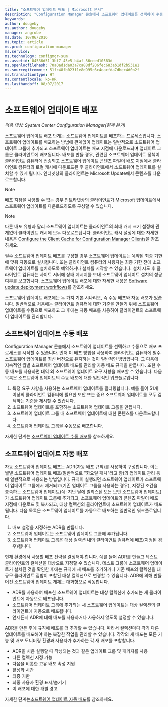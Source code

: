 ```yaml
---
title: "소프트웨어 업데이트 배포 | Microsoft 문서"
description: "Configuration Manager 콘솔에서 소프트웨어 업데이트를 선택하여 수동으로 배포 프로세스를 시작하거나 자동으로 업데이트를 배포합니다."
keywords: 
author: dougeby
ms.author: dougeby
manager: angrobe
ms.date: 10/06/2016
ms.topic: article
ms.prod: configuration-manager
ms.service: 
ms.technology: configmgr-sum
ms.assetid: 04536d51-3bf7-45e5-b4af-36ceed10583d
ms.openlocfilehash: 70a0ad1da03a7ca88df206fec683ab1df2b531e1
ms.sourcegitcommit: 51fc48fb023f1e8d995c6c4eacfda7dbec4d0b2f
ms.translationtype: HT
ms.contentlocale: ko-KR
ms.lasthandoff: 08/07/2017
---
```

#  <a name="BKMK_SUMDeploy"></a> 소프트웨어 업데이트 배포  

*적용 대상: System Center Configuration Manager(현재 분기)*

소프트웨어 업데이트 배포 단계는 소프트웨어 업데이트를 배포하는 프로세스입니다. 소프트웨어 업데이트를 배포하는 방법에 관계없이 업데이트는 일반적으로 소프트웨어 업데이트 그룹에 추가되고 소프트웨어 업데이트는 배포 지점에 다운로드되며 업데이트 그룹은 클라이언트에 배포됩니다. 배포를 만들 경우, 관련된 소프트웨어 업데이트 정책이 클라이언트 컴퓨터에 전송되고 소프트웨어 업데이트 콘텐츠 파일이 배포 지점에서 클라이언트 컴퓨터의 로컬 캐시에 다운로드된 후 클라이언트에서 소프트웨어 업데이트를 설치할 수 있게 됩니다. 인터넷상의 클라이언트는 Microsoft Update에서 콘텐츠를 다운로드합니다.  

> [!NOTE]  
>  배포 지점을 사용할 수 없는 경우 인트라넷상의 클라이언트가 Microsoft 업데이트에서 소프트웨어 업데이트를 다운로드하도록 구성할 수 있습니다.  

> [!NOTE]  
>  다른 배포 유형과 달리 소프트웨어 업데이트는 클라이언트의 최대 캐시 크기 설정에 관계없이 클라이언트 캐시에 모두 다운로드됩니다. 클라이언트 캐시 설정에 대한 자세한 내용은 [Configure the Client Cache for Configuration Manager Clients](../../core/clients/manage/manage-clients.md#BKMK_ClientCache)을 참조하세요.  

필수 소프트웨어 업데이트 배포를 구성할 경우 소프트웨어 업데이트는 예약된 최종 기한에 맞춰 자동으로 설치됩니다. 또는 클라이언트 컴퓨터의 사용자는 최종 기한 전에 소프트웨어 업데이트를 설치하도록 예약하거나 설치를 시작할 수 있습니다. 설치 시도 후 클라이언트 컴퓨터는 사이트 서버에 상태 메시지를 보내 소프트웨어 업데이트 설치의 성공 여부를 보고합니다. 소프트웨어 업데이트 배포에 대한 자세한 내용은 [Software update deployment workflows](../understand/software-updates-introduction.md#BKMK_DeploymentWorkflows)를 참조하세요.  

소프트웨어 업데이트 배포에는 두 가지 기본 시나리오, 즉 수동 배포와 자동 배포가 있습니다. 일반적으로 처음에는 클라이언트 컴퓨터에 대한 기준을 만들기 위해 소프트웨어 업데이트를 수동으로 배포하고 그 후에는 자동 배포를 사용하여 클라이언트의 소프트웨어 업데이트를 관리합니다.  

## <a name="BKMK_ManualDeployment"></a> 소프트웨어 업데이트 수동 배포
Configuration Manager 콘솔에서 소프트웨어 업데이트를 선택하고 수동으로 배포 프로세스를 시작할 수 있습니다. 먼저 이 배포 방법을 사용하여 클라이언트 컴퓨터에 필수 소프트웨어 업데이트를 최신 버전으로 유지하는 것이 일반적인 방법입니다. 그 다음에 지속적인 월별 소프트웨어 업데이트 배포를 관리할 자동 배포 규칙을 만듭니다. 또한 수동 배포를 사용하면 대역 외 소프트웨어 업데이트 요구 사항을 배포할 수 있습니다. 다음 목록은 소프트웨어 업데이트의 수동 배포에 대한 일반적인 워크플로입니다.  

1. 특정 요구 사항을 사용하는 소프트웨어 업데이트를 필터링합니다. 예를 들어 51개 이상의 클라이언트 컴퓨터에 필요한 보안 또는 중요 소프트웨어 업데이트를 모두 검색하는 기준을 제시할 수 있습니다.  
2. 소프트웨어 업데이트를 포함하는 소프트웨어 업데이트 그룹을 만듭니다.  
3. 소프트웨어 업데이트 그룹 내 소프트웨어 업데이트에 대한 콘텐츠를 다운로드합니다.  
4. 소프트웨어 업데이트 그룹을 수동으로 배포합니다.

자세한 단계는 [소프트웨어 업데이트 수동 배포](manually-deploy-software-updates.md)를 참조하세요.

## <a name="automatically-deploy-software-updates"></a>소프트웨어 업데이트 자동 배포
자동 소프트웨어 업데이트 배포는 ADR(자동 배포 규칙)를 사용하여 구성합니다. 이는 월별 소프트웨어 업데이트 배포(일반적으로 "화요일 패치"라고 함)의 업데이트 관리 등에 일반적으로 사용되는 방법입니다. 규칙이 실행되면 소프트웨어 업데이트가 소프트웨어 업데이트 그룹에서 제거되고(기존 업데이트 그룹을 사용하는 경우), 지정된 조건을 충족하는 소프트웨어 업데이트(예: 지난 달에 릴리스된 모든 보안 소프트웨어 업데이트)가 소프트웨어 업데이트 그룹에 추가되고, 소프트웨어 업데이트의 콘텐츠 파일이 배포 지점에 다운로드 및 복사되고, 대상 컬렉션의 클라이언트에 소프트웨어 업데이트가 배포됩니다. 다음 목록은 소프트웨어 업데이트를 자동으로 배포하는 일반적인 워크플로입니다.  

1.  배포 설정을 지정하는 ADR을 만듭니다.
2.  소프트웨어 업데이트는 소프트웨어 업데이트 그룹에 추가됩니다.  
3.  소프트웨어 업데이트 그룹은 대상 컬렉션 내의 클라이언트 컴퓨터에 배포(지정된 경우)됩니다.  

현재 환경에서 사용할 배포 전략을 결정해야 합니다. 예를 들어 ADR를 만들고 테스트 클라이언트의 컬렉션을 대상으로 지정할 수 있습니다. 테스트 그룹에 소프트웨어 업데이트가 설치된 것을 확인한 후에는 규칙에 새 배포를 추가하거나 기존 배포의 컬렉션을 대규모 클라이언트 집합이 포함된 대상 컬렉션으로 변경할 수 있습니다. ADR에 의해 만들어진 소프트웨어 업데이트 개체는 대화형으로 작동합니다.  

-   ADR를 사용하여 배포한 소프트웨어 업데이트는 대상 컬렉션에 추가되는 새 클라이언트에 자동으로 배포됩니다.  
-   소프트웨어 업데이트 그룹에 추가되는 새 소프트웨어 업데이트는 대상 컬렉션의 클라이언트에 자동으로 배포됩니다.  
-   언제든지 ADR에 대해 배포를 사용하거나 사용하지 않도록 설정할 수 있습니다.  

ADR을 만든 후에 규칙에 배포를 더 추가할 수 있습니다. 따라서 컬렉션마다 각기 다른 업데이트를 배포해야 하는 복잡한 작업을 관리할 수 있습니다. 각각의 새 배포는 모든 기능 및 배포 모니터링 환경과 사용자가 추가하는 각 새 배포를 포함합니다.  

-   ADR을 처음 실행할 때 작성되는 것과 같은 업데이트 그룹 및 패키지를 사용  
-   다른 컬렉션 지정 가능  
-   다음을 비롯한 고유 배포 속성 지원  
   -   활성화 시간  
   -   최종 기한  
   -   최종 사용자 환경 표시/숨기기  
   -   이 배포에 대한 개별 경고  

자세한 단계는[소프트웨어 업데이트 자동 배포](automatically-deploy-software-updates.md)를 참조하세요.

<!-- ###  <a name="BKMK_ClientCache"></a> Client cache setting  
The Configuration Manager client downloads the content for required software updates to the local client cache soon after it receives the deployment. However, the client waits to download the content until after the **Software available time** setting for the deployment. The client does not download software updates in optional deployments (deployments that do not have a scheduled installation deadline) until the user manually starts the installation. When the configured deadline passes, the software updates client agent performs a scan to verify that the software update is still required, then the software updates client agent checks the local cache on the client computer to verify that the software update source file is still available, and then installs the software update. If the content was deleted from the client cache to make room for another deployment, the client downloads the software updates to the cache. Software updates are always downloaded to the client cache regardless of the configured maximum client cache size. For other deployments, such as applications or packages, the client only downloads content that is within the maximum cache size that you configure for the client. Cached content is not automatically deleted, but it remains in the cache for at least one day after the client used that content.  -->


 <!-- For more information about the deployment process, see [Software update deployment process](../../sum/understand/software-updates-introduction.md#BKMK_DeploymentProcess).  -->
